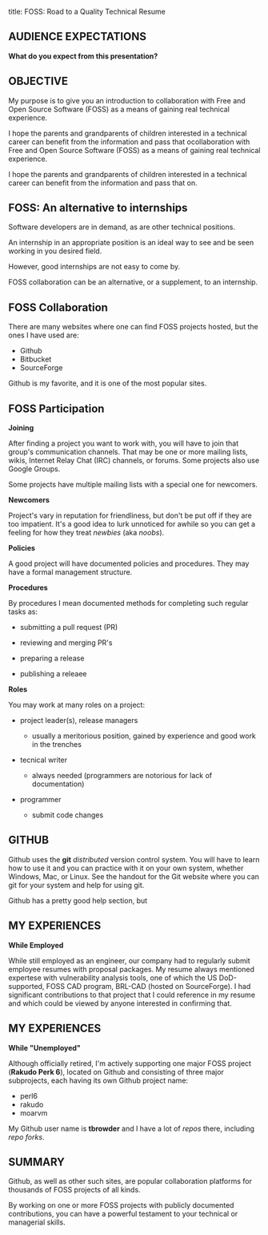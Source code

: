 title: FOSS: Road to a Quality Technical Resume
<!-- insert-file headers.md -->

## AUDIENCE EXPECTATIONS

**What do you expect from this presentation?**

## OBJECTIVE

My purpose is to give you an introduction to
collaboration with Free and Open Source Software (FOSS)
as a means of gaining real technical experience.

I hope the parents and grandparents of children interested in a
technical career can benefit from the information and pass that
ocollaboration with Free and Open Source Software (FOSS) as a means of
gaining real technical experience.

I hope the parents and grandparents of children
interested in a technical career can benefit from
the information and pass that on.


<!-- insert-file background.md -->

## FOSS: An alternative to internships

Software developers are in demand, as are other technical
positions.

An internship in an appropriate position is an ideal way
to see and be seen working in you desired field.

However, good internships are not easy to come by.

FOSS collaboration can be an alternative, or a supplement, to
an internship.

## FOSS Collaboration

There are many websites where one can find FOSS projects hosted,
but the ones I have used are:

- Github
- Bitbucket
- SourceForge

Github is my favorite, and it is one of the most popular sites.

## FOSS Participation

**Joining**

After finding a project you want to work with, you will have to join
that group's communication channels.  That may be one or more mailing
lists, wikis, Internet Relay Chat (IRC) channels, or forums. Some
projects also use Google Groups.

Some projects have multiple mailing lists with a special one
for newcomers.

**Newcomers**

Project's vary in reputation for friendliness, but don't be
put off if they are too impatient. It's a good idea to lurk
unnoticed for awhile so you can get a feeling for how
they treat *newbies* (aka *noobs*).

**Policies**

A good project will have documented policies and procedures. They may have
a formal management structure.

**Procedures**

By procedures I mean documented methods for completing such regular tasks as:

- submitting a pull request (PR)

- reviewing and merging PR's

- preparing a release

- publishing a releaee

**Roles**

You may work at many roles on a project:

- project leader(s), release managers

    - usually a meritorious position, gained by experience
      and good work in the trenches

- tecnical writer

    - always needed (programmers are notorious for lack
      of documentation)

- programmer

    - submit code changes


## GITHUB

Github uses the **git** *distributed* version control system.  You
will have to learn how to use it and you can practice
with it on your own system, whether Windows, Mac, or Linux.
See the handout for the Git website where you can git for
your system and help for using git.


Github has a pretty good help section, but

## MY EXPERIENCES

**While Employed**

While still employed as an engineer, our company had to regularly
submit employee resumes with proposal packages.  My resume always
mentioned expertese with vulnerability analysis tools, one of which
the US DoD-supported, FOSS CAD program, BRL-CAD (hosted on
SourceForge).  I had significant contributions to that project that I
could reference in my resume and which could be viewed by anyone
interested in confirming that.

## MY EXPERIENCES

**While "Unemployed"**

Although officially retired, I'm actively supporting one major FOSS
project (**Rakudo Perk 6**), located on Github and consisting of three
major subprojects, each having its own Github project name:

- perl6
- rakudo
- moarvm

My Github user name is **tbrowder** and I have a lot of *repos* there,
including *repo forks*.

## SUMMARY

Github, as well as other such sites, are popular collaboration
platforms for thousands of FOSS projects of all kinds.

By working on one or more FOSS projects with publicly documented
contributions, you can have a powerful testament to
your technical or managerial skills.


<!-- insert-file closer-help.md -->
